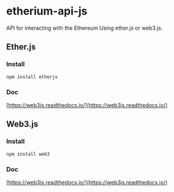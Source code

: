 # etherium-api-js

API for interacting with the Ethereum  Using ether.js or web3.js.


## Ether.js

### Install
```
npm install etherjs
```
### Doc
[https://web3js.readthedocs.io/](https://web3js.readthedocs.io/)


## Web3.js

### Install 
```
npm install web3
```

### Doc
[https://web3js.readthedocs.io/](https://web3js.readthedocs.io/)

